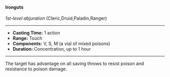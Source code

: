 #### Ironguts
*1st-level abjuration* (Cleric,Druid,Paladin,Ranger)
___
- **Casting Time:** 1 action
- **Range:** Touch
- **Components:** V, S, M (a vial of mixed poisons)
- **Duration:** Concentration, up to 1 hour
---
The target has advantage on all saving throws to resist poison and resistance to poison damage.
